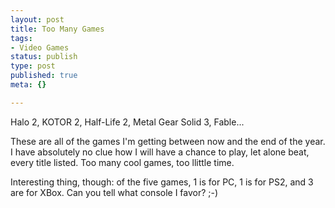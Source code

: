 ```yaml
--- 
layout: post
title: Too Many Games
tags: 
- Video Games
status: publish
type: post
published: true
meta: {}

---
```

Halo 2, KOTOR 2, Half-Life 2, Metal Gear Solid 3, Fable...

  These are all of the games I'm getting between now and the end of the year. I have absolutely no clue how I will have a chance to play, let alone beat, every title listed. Too many cool games, too llittle time.

  Interesting thing, though: of the five games, 1 is for PC, 1 is for PS2, and 3 are for XBox. Can you tell what console I favor? ;-)

